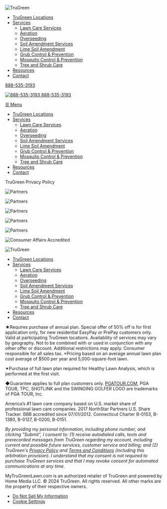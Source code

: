 ![TruGreen](https://mytrugreenlawn.com/wp-content/themes/trugreen/images/logo.png)

* [TruGreen Locations](https://mytrugreenlawn.com/locations/)
* [Services](https://mytrugreenlawn.com/services/)
    * [Lawn Care Services](https://mytrugreenlawn.com/services/lawn-care-services/)
    * [Aeration](https://mytrugreenlawn.com/services/lawn-aeration-services/)
    * [Overseeding](https://mytrugreenlawn.com/services/overseeding-lawn-care-services/)
    * [Soil Amendment Services](https://mytrugreenlawn.com/services/soil-amendment-analysis-services/)
    * [Lime Soil Amendment](https://mytrugreenlawn.com/services/lime-soil-amendment-services/)
    * [Grub Control & Prevention](https://mytrugreenlawn.com/services/grub-prevention-control-services/)
    * [Mosquito Control & Prevention](https://mytrugreenlawn.com/services/mosquito-control-and-prevention-services/)
    * [Tree and Shrub Care](https://mytrugreenlawn.com/services/tree-and-shrub-care/)
* [Resources](https://mytrugreenlawn.com/resources/)
* [Contact](https://mytrugreenlawn.com/contact/)

[888-535-3193](tel:8885353193)

 [![888-535-3193](https://mytrugreenlawn.com/wp-content/themes/trugreen/images/phone-orange.png) 888-535-3193](tel:888-535-3193)

[☰ Menu](#mobile-menu)

* [TruGreen Locations](https://mytrugreenlawn.com/locations/)
* [Services](https://mytrugreenlawn.com/services/)
    * [Lawn Care Services](https://mytrugreenlawn.com/services/lawn-care-services/)
    * [Aeration](https://mytrugreenlawn.com/services/lawn-aeration-services/)
    * [Overseeding](https://mytrugreenlawn.com/services/overseeding-lawn-care-services/)
    * [Soil Amendment Services](https://mytrugreenlawn.com/services/soil-amendment-analysis-services/)
    * [Lime Soil Amendment](https://mytrugreenlawn.com/services/lime-soil-amendment-services/)
    * [Grub Control & Prevention](https://mytrugreenlawn.com/services/grub-prevention-control-services/)
    * [Mosquito Control & Prevention](https://mytrugreenlawn.com/services/mosquito-control-and-prevention-services/)
    * [Tree and Shrub Care](https://mytrugreenlawn.com/services/tree-and-shrub-care/)
* [Resources](https://mytrugreenlawn.com/resources/)
* [Contact](https://mytrugreenlawn.com/contact/)

TruGreen Privacy Policy

![Partners](https://mytrugreenlawn.com/wp-content/themes/trugreen/images/home-top-logo-6.png)

![Partners](https://mytrugreenlawn.com/wp-content/themes/trugreen/images/home-top-logo-5.png)

![Partners](https://mytrugreenlawn.com/wp-content/themes/trugreen/images/home-top-logo-1.png)

![Partners](https://mytrugreenlawn.com/wp-content/themes/trugreen/images/home-top-logo-3.png)

![Partners](https://mytrugreenlawn.com/wp-content/themes/trugreen/images/home-top-logo-4.png)

![Consumer Affairs Accredited](https://mytrugreenlawn.com/wp-content/themes/trugreen/images/footer-badge.png)

![TruGreen](https://mytrugreenlawn.com/wp-content/themes/trugreen/images/tg-authorized-reseller.png)

* [TruGreen Locations](https://mytrugreenlawn.com/locations/)
* [Services](https://mytrugreenlawn.com/services/)
    * [Lawn Care Services](https://mytrugreenlawn.com/services/lawn-care-services/)
    * [Aeration](https://mytrugreenlawn.com/services/lawn-aeration-services/)
    * [Overseeding](https://mytrugreenlawn.com/services/overseeding-lawn-care-services/)
    * [Soil Amendment Services](https://mytrugreenlawn.com/services/soil-amendment-analysis-services/)
    * [Lime Soil Amendment](https://mytrugreenlawn.com/services/lime-soil-amendment-services/)
    * [Grub Control & Prevention](https://mytrugreenlawn.com/services/grub-prevention-control-services/)
    * [Mosquito Control & Prevention](https://mytrugreenlawn.com/services/mosquito-control-and-prevention-services/)
    * [Tree and Shrub Care](https://mytrugreenlawn.com/services/tree-and-shrub-care/)
* [Resources](https://mytrugreenlawn.com/resources/)
* [Contact](https://mytrugreenlawn.com/contact/)

★Requires purchase of annual plan. Special offer of 50% off is for first application only, for new residential EasyPay or PrePay customers only. Valid at participating TruGreen locations. Availability of services may vary by geography. Not to be combined with or used in conjunction with any other offer or discount. Additional restrictions may apply. Consumer responsible for all sales tax. \*Pricing based on an average annual lawn plan cost average of $500 per year and 5,000-square-foot lawn.

✦Purchase of full lawn plan required for Healthy Lawn Analysis, which is performed at the first visit.

◆Guarantee applies to full plan customers only. [PGATOUR.COM](https://www.pgatour.com/), PGA TOUR, TPC, SHOTLINK and the SWINGING GOLFER LOGO are trademarks of PGA TOUR, Inc.

America’s #1 lawn care company based on U.S. market share of professional lawn care companies. 2017 NorthStar Partners U.S. Share Tracker. BBB accredited since 07/01/2012. Connecticut Charter B-0153, B-1380, B-0127, B-0200, B-0151.

_By providing my personal information, including phone number, and clicking "Submit", I consent to: (1) receive autodialed calls, texts and prerecorded messages from TruGreen regarding my account, including current and possible future services, customer service and billing; and (2) TruGreen's [Privacy Policy](https://mytrugreenlawn.com/privacy-policy/) and [Terms and Conditions](https://mytrugreenlawn.com/terms-and-conditions/) (including this arbitration provision). I understand that my consent is not required to purchase TruGreen services and that I may revoke consent for automated communications at any time._

MyTruGreenLawn.com is an authorized retailer of TruGreen and powered by Home Media LLC. © 2024 TruGreen. All rights reserved. All other marks are the property of their respective owners.

* [Do Not Sell My Information](https://privacyportal.onetrust.com/webform/b120638d-a94e-4643-abb9-0f63a17cb2b7/a6ebde9e-95f0-45ae-8de7-97335a80a298)
* [Cookie Settings](#)